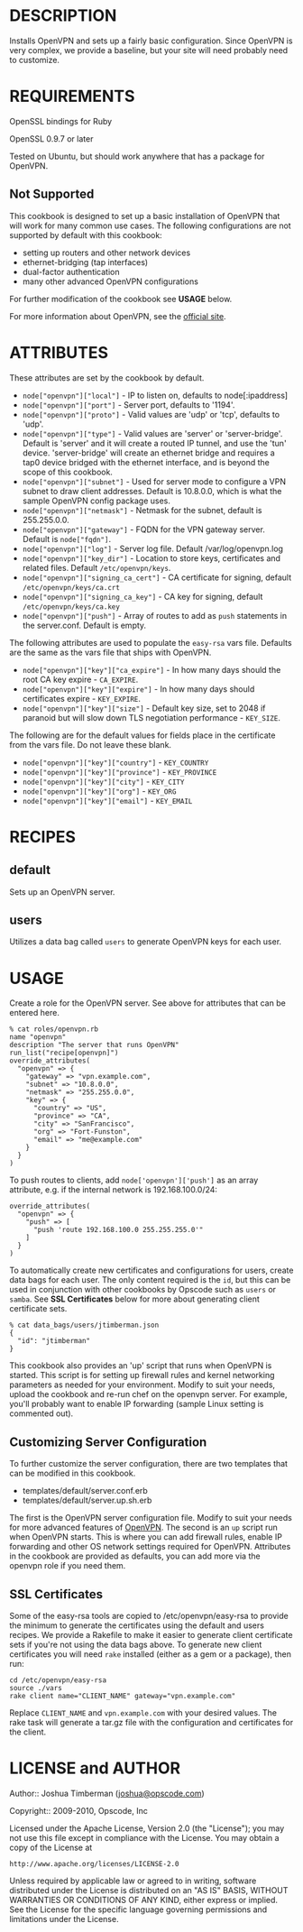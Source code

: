 DESCRIPTION
====

Installs OpenVPN and sets up a fairly basic configuration. Since OpenVPN is very complex, we provide a baseline, but your site will need probably need to customize.

REQUIREMENTS
====

OpenSSL bindings for Ruby

OpenSSL 0.9.7 or later

Tested on Ubuntu, but should work anywhere that has a package for OpenVPN.

Not Supported
----

This cookbook is designed to set up a basic installation of OpenVPN that will work for many common use cases. The following configurations are not supported by default with this cookbook:

* setting up routers and other network devices
* ethernet-bridging (tap interfaces)
* dual-factor authentication
* many other advanced OpenVPN configurations

For further modification of the cookbook see __USAGE__ below.

For more information about OpenVPN, see the [official site](http://openvpn.net/).

ATTRIBUTES
====

These attributes are set by the cookbook by default.

* `node["openvpn"]["local"]` - IP to listen on, defaults to node[:ipaddress]
* `node["openvpn"]["port"]` - Server port, defaults to '1194'.
* `node["openvpn"]["proto"]` - Valid values are 'udp' or 'tcp', defaults to 'udp'.
* `node["openvpn"]["type"]` - Valid values are 'server' or 'server-bridge'. Default is 'server' and it will create a routed IP tunnel, and use the 'tun' device. 'server-bridge' will create an ethernet bridge and requires a tap0 device bridged with the ethernet interface, and is beyond the scope of this cookbook.
* `node["openvpn"]["subnet"]` - Used for server mode to configure a VPN subnet to draw client addresses. Default is 10.8.0.0, which is what the sample OpenVPN config package uses.
* `node["openvpn"]["netmask"]` - Netmask for the subnet, default is 255.255.0.0.
* `node["openvpn"]["gateway"]` - FQDN for the VPN gateway server. Default is `node["fqdn"]`.
* `node["openvpn"]["log"]` - Server log file. Default /var/log/openvpn.log
* `node["openvpn"]["key_dir"]` - Location to store keys, certificates and related files. Default `/etc/openvpn/keys`.
* `node["openvpn"]["signing_ca_cert"]` - CA certificate for signing, default `/etc/openvpn/keys/ca.crt`
* `node["openvpn"]["signing_ca_key"]` - CA key for signing, default `/etc/openvpn/keys/ca.key`
* `node["openvpn"]["push"]` - Array of routes to add as `push` statements in the server.conf. Default is empty.

The following attributes are used to populate the `easy-rsa` vars file. Defaults are the same as the vars file that ships with OpenVPN.

* `node["openvpn"]["key"]["ca_expire"]` - In how many days should the root CA key expire - `CA_EXPIRE`.
* `node["openvpn"]["key"]["expire"]` - In how many days should certificates expire - `KEY_EXPIRE`.
* `node["openvpn"]["key"]["size"]` - Default key size, set to 2048 if paranoid but will slow down TLS negotiation performance - `KEY_SIZE`.

The following are for the default values for fields place in the certificate from the vars file. Do not leave these blank.

* `node["openvpn"]["key"]["country"]` - `KEY_COUNTRY`
* `node["openvpn"]["key"]["province"]` - `KEY_PROVINCE`
* `node["openvpn"]["key"]["city"]` - `KEY_CITY`
* `node["openvpn"]["key"]["org"]` - `KEY_ORG`
* `node["openvpn"]["key"]["email"]` - `KEY_EMAIL`

RECIPES
====

default
----

Sets up an OpenVPN server.

users
----

Utilizes a data bag called `users` to generate OpenVPN keys for each user.

USAGE
====


Create a role for the OpenVPN server. See above for attributes that can be entered here.

    % cat roles/openvpn.rb
    name "openvpn"
    description "The server that runs OpenVPN"
    run_list("recipe[openvpn]")
    override_attributes(
      "openvpn" => {
        "gateway" => "vpn.example.com",
        "subnet" => "10.8.0.0",
        "netmask" => "255.255.0.0",
        "key" => {
          "country" => "US",
          "province" => "CA",
          "city" => "SanFrancisco",
          "org" => "Fort-Funston",
          "email" => "me@example.com"
        }
      }
    )

To push routes to clients, add `node['openvpn']['push']` as an array attribute, e.g. if the internal network is 192.168.100.0/24:

    override_attributes(
      "openvpn" => {
        "push" => [
          "push 'route 192.168.100.0 255.255.255.0'"
        ]
      }
    )

To automatically create new certificates and configurations for users, create data bags for each user. The only content required is the `id`, but this can be used in conjunction with other cookbooks by Opscode such as `users` or `samba`. See __SSL Certificates__ below for more about generating client certificate sets.

    % cat data_bags/users/jtimberman.json
    {
      "id": "jtimberman"
    }

This cookbook also provides an 'up' script that runs when OpenVPN is started. This script is for setting up firewall rules and kernel networking parameters as needed for your environment. Modify to suit your needs, upload the cookbook and re-run chef on the openvpn server. For example, you'll probably want to enable IP forwarding (sample Linux setting is commented out).

Customizing Server Configuration
----

To further customize the server configuration, there are two templates that can be modified in this cookbook.

* templates/default/server.conf.erb
* templates/default/server.up.sh.erb

The first is the OpenVPN server configuration file. Modify to suit your needs for more advanced features of [OpenVPN](http://openvpn.net). The second is an `up` script run when OpenVPN starts. This is where you can add firewall rules, enable IP forwarding and other OS network settings required for OpenVPN. Attributes in the cookbook are provided as defaults, you can add more via the openvpn role if you need them.

SSL Certificates
----

Some of the easy-rsa tools are copied to /etc/openvpn/easy-rsa to provide the minimum to generate the certificates using the default and users recipes. We provide a Rakefile to make it easier to generate client certificate sets if you're not using the data bags above. To generate new client certificates you will need `rake` installed (either as a gem or a package), then run:

    cd /etc/openvpn/easy-rsa
    source ./vars
    rake client name="CLIENT_NAME" gateway="vpn.example.com"

Replace `CLIENT_NAME` and `vpn.example.com` with your desired values. The rake task will generate a tar.gz file with the configuration and certificates for the client.

LICENSE and AUTHOR
====

Author:: Joshua Timberman (<joshua@opscode.com>)

Copyright:: 2009-2010, Opscode, Inc

Licensed under the Apache License, Version 2.0 (the "License");
you may not use this file except in compliance with the License.
You may obtain a copy of the License at

    http://www.apache.org/licenses/LICENSE-2.0

Unless required by applicable law or agreed to in writing, software
distributed under the License is distributed on an "AS IS" BASIS,
WITHOUT WARRANTIES OR CONDITIONS OF ANY KIND, either express or implied.
See the License for the specific language governing permissions and
limitations under the License.
